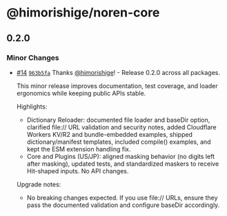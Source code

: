# @himorishige/noren-core

## 0.2.0

### Minor Changes

- [#14](https://github.com/himorishige/noren/pull/14) [`963b5fa`](https://github.com/himorishige/noren/commit/963b5fa609c475db430a2cd71f9358fc047fcd4b) Thanks [@himorishige](https://github.com/himorishige)! - Release 0.2.0 across all packages.

  This minor release improves documentation, test coverage, and loader ergonomics while keeping public APIs stable.

  Highlights:

  - Dictionary Reloader: documented file loader and baseDir option, clarified file:// URL validation and security notes, added Cloudflare Workers KV/R2 and bundle-embedded examples, shipped dictionary/manifest templates, included compile() examples, and kept the ESM extension handling fix.
  - Core and Plugins (US/JP): aligned masking behavior (no digits left after masking), updated tests, and standardized maskers to receive Hit-shaped inputs. No API changes.

  Upgrade notes:

  - No breaking changes expected. If you use file:// URLs, ensure they pass the documented validation and configure baseDir accordingly.
